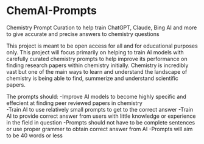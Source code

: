 # ChemAI-Prompts
Chemistry Prompt Curation to help train ChatGPT, Claude, Bing AI and more to give accurate and precise answers to chemistry questions


This project is meant to be open access for all and for educational purposes only. This project will focus primarily on helping to train AI models with carefully curated chemistry prompts to help improve its performance on finding research papers within chemistry initially. Chemistry is incredibly vast but one of the main ways to learn and understand the landscape of chemistry is being able to find, summerize and understand scientific papers. 

The prompts should:
-Improve AI models to become highly specific and effecient at finding peer reviewed papers in chemistry <br>
-Train AI to use relatively small prompts to get to the correct answer
-Train AI to provide correct answer from users with little knowledge or experience in the field in question 
-Prompts should not have to be complete sentences or use proper grammer to obtain correct answer from AI
-Prompts will aim to be 40 words or less
